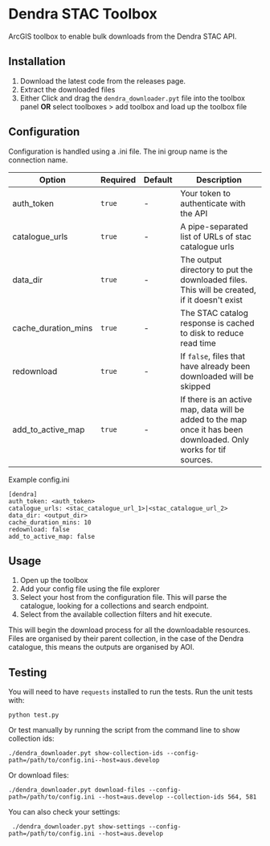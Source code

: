 # Dendra STAC Toolbox

ArcGIS toolbox to enable bulk downloads from the Dendra STAC API.

## Installation

1. Download the latest code from the releases page.
2. Extract the downloaded files
3. Either Click and drag the `dendra_downloader.pyt` file into the toolbox panel **OR** select toolboxes > add toolbox and load up the toolbox file

## Configuration

Configuration is handled using a .ini file.
The ini group name is the connection name.

| Option              | Required | Default | Description                                                                                                       |
|---------------------|----------|---------|-------------------------------------------------------------------------------------------------------------------|
| auth_token          | `true`   | -       | Your token to authenticate with the API                                                                           |
| catalogue_urls      | `true`   | -       | A pipe-separated list of URLs of stac catalogue urls                                                              |
| data_dir            | `true`   | -       | The output directory to put the downloaded files. This will be created, if it doesn't exist                       |
| cache_duration_mins | `true`   | -       | The STAC catalog response is cached to disk to reduce read time                                                   |
| redownload          | `true`   | -       | If `false`, files that have already been downloaded will be skipped                                               |
| add_to_active_map   | `true`   | -       | If there is an active map, data will be added to the map once it has been downloaded. Only works for tif sources. |

Example config.ini
```
[dendra]
auth_token: <auth_token>
catalogue_urls: <stac_catalogue_url_1>|<stac_catalogue_url_2>
data_dir: <output_dir>
cache_duration_mins: 10
redownload: false
add_to_active_map: false
```

## Usage

1. Open up the toolbox
2. Add your config file using the file explorer
3. Select your host from the configuration file. This will parse the catalogue, looking for a collections and search endpoint.
4. Select from the available collection filters and hit execute.

This will begin the download process for all the downloadable resources. Files are organised by their parent collection, in the case of the Dendra catalogue, 
this means the outputs are organised by AOI. 

## Testing

You will need to have `requests` installed to run the tests. Run the unit tests with:

``` shell
python test.py
```

Or test manually by running the script from the command line to show collection ids:

``` shell
./dendra_downloader.pyt show-collection-ids --config-path=/path/to/config.ini--host=aus.develop
```

Or download files:

``` shell
./dendra_downloader.pyt download-files --config-path=/path/to/config.ini --host=aus.develop --collection-ids 564, 581
```

You can also check your settings:

``` shell
 ./dendra_downloader.pyt show-settings --config-path=/path/to/config.ini --host=aus.develop
```
